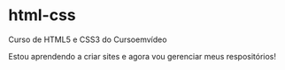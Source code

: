 # html-css
 Curso de HTML5 e CSS3 do Cursoemvídeo

 Estou aprendendo a criar sites e agora vou gerenciar meus respositórios!